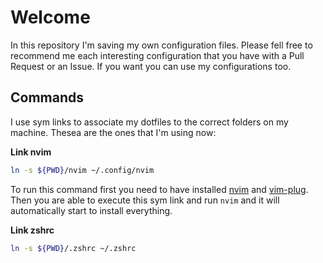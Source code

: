 # Welcome

In this repository I'm saving my own configuration files. Please fell free to recommend me each interesting configuration that you have with a Pull Request or an Issue. If you want you can use my configurations too.

## Commands

I use sym links to associate my dotfiles to the correct folders on my machine. Thesea are the ones that I'm using now:

**Link nvim**
```bash
ln -s ${PWD}/nvim ~/.config/nvim
```

To run this command first you need to have installed [nvim](https://github.com/neovim/neovim/wiki/Installing-Neovim) and [vim-plug](https://github.com/junegunn/vim-plug#neovim).
Then you are able to execute this sym link and run `nvim` and it will automatically start to install everything.

**Link zshrc**
```bash
ln -s ${PWD}/.zshrc ~/.zshrc
```
